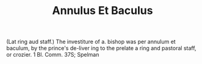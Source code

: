 ---
title: Annulus Et Baculus
letter: A
permalink: "/definitions/annulus-et-baculus.html"
body: "(Lat ring aud staff.) The investiture of a. bishop was per annulum et baculum,
  by the prince's de-liver ing to the prelate a ring and pastoral staff, or crozier.
  1 Bl. Comm. 37S; Spelman"
published_at: '2018-07-07'
source: Black's Law Dictionary
layout: post
---